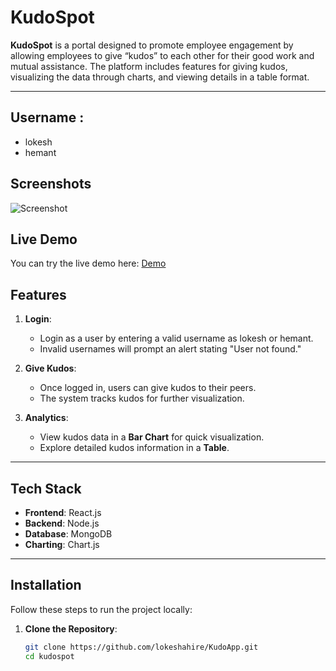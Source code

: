 # KudoSpot

**KudoSpot** is a portal designed to promote employee engagement by allowing employees to give “kudos” to each other for their good work and mutual assistance. The platform includes features for giving kudos, visualizing the data through charts, and viewing details in a table format.

---
## Username : 
* lokesh
* hemant 

## Screenshots

![ Screenshot](https://github.com/user-attachments/assets/ae7f2884-c042-40ac-8233-3c82461c6055)

## Live Demo

You can try the live demo here: [Demo](https://frontend-lokeshahire-lokeshahires-projects.vercel.app/)



## Features

1. **Login**: 
   - Login as a user by entering a valid username as lokesh or hemant.
   - Invalid usernames will prompt an alert stating "User not found."

2. **Give Kudos**:
   - Once logged in, users can give kudos to their peers.
   - The system tracks kudos for further visualization.

3. **Analytics**:
   - View kudos data in a **Bar Chart** for quick visualization.
   - Explore detailed kudos information in a **Table**.

---

## Tech Stack

- **Frontend**: React.js
- **Backend**: Node.js
- **Database**: MongoDB
- **Charting**: Chart.js

---

## Installation

Follow these steps to run the project locally:

1. **Clone the Repository**:
   ```bash
   git clone https://github.com/lokeshahire/KudoApp.git
   cd kudospot
